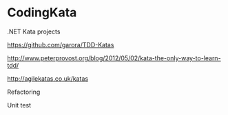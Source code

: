 # CodingKata
.NET Kata projects


https://github.com/garora/TDD-Katas


http://www.peterprovost.org/blog/2012/05/02/kata-the-only-way-to-learn-tdd/


http://agilekatas.co.uk/katas



Refactoring



Unit test

